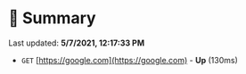 # 📖 Summary
Last updated: **5/7/2021, 12:17:33 PM**

- `GET` [https://google.com](https://google.com) - **Up** (130ms)
